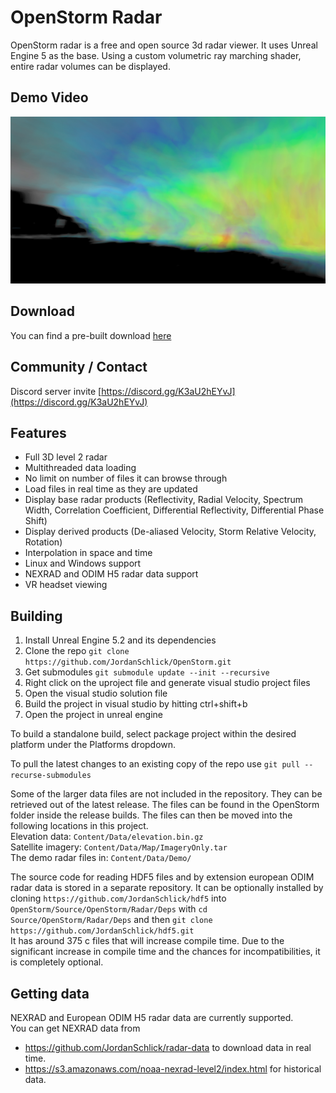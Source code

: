 # OpenStorm Radar

OpenStorm radar is a free and open source 3d radar viewer. It uses Unreal Engine 5 as the base. Using a custom volumetric ray marching shader, entire radar volumes can be displayed.


## Demo Video
[![OpenStorm Demo](docs/img/OpenStorm2.jpg)](https://www.youtube.com/watch?v=9j1-sNnDQwY "OpenStorm Demo")


## Download
You can find a pre-built download [here](https://github.com/JordanSchlick/OpenStorm/releases/latest/)


## Community / Contact
Discord server invite [https://discord.gg/K3aU2hEYvJ](https://discord.gg/K3aU2hEYvJ)

## Features
* Full 3D level 2 radar
* Multithreaded data loading
* No limit on number of files it can browse through
* Load files in real time as they are updated
* Display base radar products (Reflectivity, Radial Velocity, Spectrum Width, Correlation Coefficient, Differential Reflectivity, Differential Phase Shift)
* Display derived products  (De-aliased Velocity, Storm Relative Velocity, Rotation)
* Interpolation in space and time
* Linux and Windows support
* NEXRAD and ODIM H5 radar data support
* VR headset viewing

## Building
1. Install Unreal Engine 5.2 and its dependencies
2. Clone the repo `git clone https://github.com/JordanSchlick/OpenStorm.git`
3. Get submodules `git submodule update --init --recursive`
4. Right click on the uproject file and generate visual studio project files
5. Open the visual studio solution file
6. Build the project in visual studio by hitting ctrl+shift+b
7. Open the project in unreal engine

To build a standalone build, select package project within the desired platform under the Platforms dropdown.

To pull the latest changes to an existing copy of the repo use `git pull --recurse-submodules`  

Some of the larger data files are not included in the repository. They can be retrieved out of the latest release. The files can be found in the OpenStorm folder inside the release builds. The files can then be moved into the following locations in this project.  
Elevation data: `Content/Data/elevation.bin.gz`  
Satellite imagery: `Content/Data/Map/ImageryOnly.tar`  
The demo radar files in: `Content/Data/Demo/`  

The source code for reading HDF5 files and by extension european ODIM radar data is stored in a separate repository. It can be optionally installed by cloning `https://github.com/JordanSchlick/hdf5` into `OpenStorm/Source/OpenStorm/Radar/Deps` with `cd Source/OpenStorm/Radar/Deps` and then `git clone https://github.com/JordanSchlick/hdf5.git`  
It has around 375 c files that will increase compile time. Due to the significant increase in compile time and the chances for incompatibilities, it is completely optional.

## Getting data
NEXRAD and European ODIM H5 radar data are currently supported.  
You can get NEXRAD data from
* https://github.com/JordanSchlick/radar-data to download data in real time.
* https://s3.amazonaws.com/noaa-nexrad-level2/index.html for historical data.


